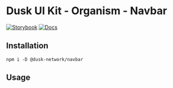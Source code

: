 # Dusk UI Kit - Organism - Navbar

[![Storybook](https://img.shields.io/badge/Storybook-Component_Playground-%23FF4785?style=flat&logo=storybook)](https://dusk-network.github.io/dusk-ui-kit/?path=/story/components-atoms-navbar)
[![Docs](https://img.shields.io/badge/Documentation-%235E35CF?style=flat)](https://dusk-network.github.io/dusk-ui-kit/docs/components/atoms/navbar)

## Installation

```
npm i -D @dusk-network/navbar
```

## Usage

<!-- MARKDOWN-AUTO-DOCS:START (CODE:src=../../../examples/src/organisms/navbar/Navbar_01.svelte) -->
<!-- MARKDOWN-AUTO-DOCS:END -->
